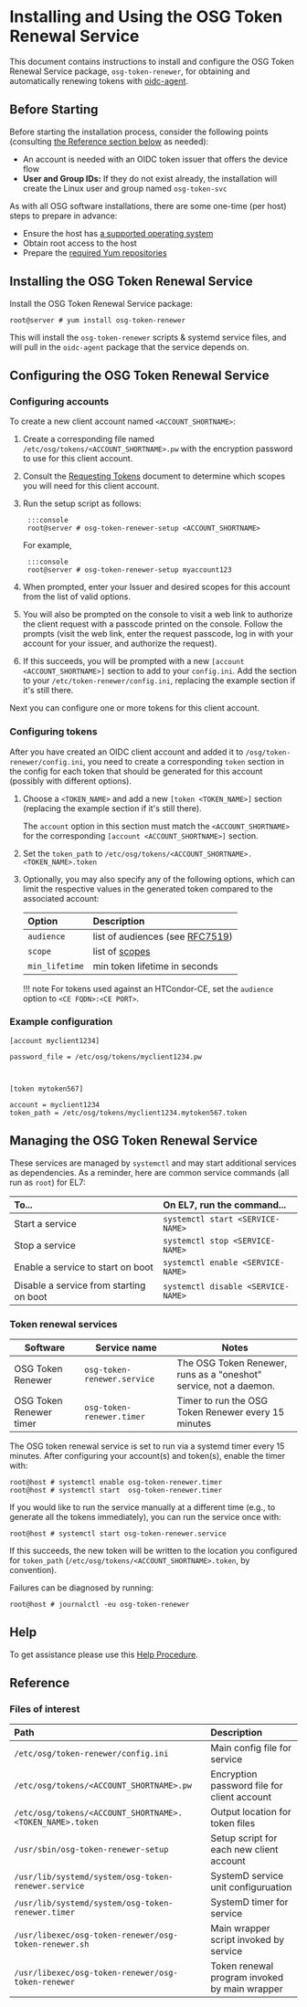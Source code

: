 Installing and Using the OSG Token Renewal Service
==================================================

This document contains instructions to install and configure the
OSG Token Renewal Service package, `osg-token-renewer`,
for obtaining and automatically renewing tokens with [oidc-agent](https://github.com/indigo-dc/oidc-agent).


Before Starting
---------------

Before starting the installation process, consider the following points
(consulting [the Reference section below](#reference) as needed):

- An account is needed with an OIDC token issuer that offers the device flow
- **User and Group IDs:** If they do not exist already, the installation will
  create the Linux user and group named `osg-token-svc`

As with all OSG software installations, there are some one-time (per host)
steps to prepare in advance:

- Ensure the host has
  [a supported operating system](../release/supported_platforms.md)
- Obtain root access to the host
- Prepare the [required Yum repositories](../common/yum.md)


Installing the OSG Token Renewal Service
----------------------------------------

Install the OSG Token Renewal Service package:

```console
root@server # yum install osg-token-renewer
```

This will install the `osg-token-renewer` scripts & systemd service files,
and will pull in the `oidc-agent` package that the service depends on.


Configuring the OSG Token Renewal Service
-----------------------------------------


### Configuring accounts

To create a new client account named `<ACCOUNT_SHORTNAME>`:

1. Create a corresponding file named `/etc/osg/tokens/<ACCOUNT_SHORTNAME>.pw`
   with the encryption password to use for this client account.
1. Consult the
   [Requesting Tokens](https://opensciencegrid.org/technology/software/requesting-tokens/)
   document to determine which scopes you will need for this client account.
1. Run the setup script as follows:

        :::console
        root@server # osg-token-renewer-setup <ACCOUNT_SHORTNAME>

    For example,

        :::console
        root@server # osg-token-renewer-setup myaccount123

1. When prompted, enter your Issuer and desired scopes for this account
   from the list of valid options.
1. You will also be prompted on the console to visit a web link to authorize
   the client request with a passcode printed on the console.
   Follow the prompts (visit the web link, enter the request passcode,
   log in with your account for your issuer, and authorize the request).
1. If this succeeds, you will be prompted with a new
   `[account <ACCOUNT_SHORTNAME>]` section to add to your `config.ini`.
   Add the section to your `/etc/token-renewer/config.ini`,
   replacing the example section if it's still there.

Next you can configure one or more tokens for this client account.


### Configuring tokens

After you have created an OIDC client account and added it to
`/osg/token-renewer/config.ini`, you need to create a corresponding `token`
section in the config for each token that should be generated for this account
(possibly with different options).

1.  Choose a `<TOKEN_NAME>` and add a new `[token <TOKEN_NAME>]` section
    (replacing the example section if it's still there).

    The `account` option in this section must match the `<ACCOUNT_SHORTNAME>`
    for the corresponding `[account <ACCOUNT_SHORTNAME>]` section.

1.  Set the `token_path` to
    `/etc/osg/tokens/<ACCOUNT_SHORTNAME>.<TOKEN_NAME>.token`

1.  Optionally, you may also specify any of the following options, which can
    limit the respective values in the generated token compared to the
    associated account:

    | Option         | Description                                               |
    |:---------------|:----------------------------------------------------------|
    | `audience`     | list of audiences  (see [RFC7519](https://datatracker.ietf.org/doc/html/rfc7519#section-4.1.3)) |
    | `scope`        | list of [scopes](https://github.com/WLCG-AuthZ-WG/common-jwt-profile/blob/master/profile.md#capability-based-authorization-scope)               |
    | `min_lifetime` | min token lifetime in seconds |

    !!! note
        For tokens used against an HTCondor-CE, set the `audience` option to
        `<CE FQDN>:<CE PORT>`.

### Example configuration

```file
[account myclient1234]

password_file = /etc/osg/tokens/myclient1234.pw



[token mytoken567]

account = myclient1234
token_path = /etc/osg/tokens/myclient1234.mytoken567.token
```

Managing the OSG Token Renewal Service
--------------------------------------

These services are managed by `systemctl` and may start additional services as
dependencies.
As a reminder, here are common service commands (all run as `root`) for EL7:

| To...                                   | On EL7, run the command...         |
| :-------------------------------------- | :--------------------------------- |
| Start a service                         | `systemctl start <SERVICE-NAME>`   |
| Stop a service                          | `systemctl stop <SERVICE-NAME>`    |
| Enable a service to start on boot       | `systemctl enable <SERVICE-NAME>`  |
| Disable a service from starting on boot | `systemctl disable <SERVICE-NAME>` |

### Token renewal services

| **Software** | **Service name** | **Notes** |
|--------------|------------------|-----------|
| OSG Token Renewer | `osg-token-renewer.service` | The OSG Token Renewer, runs as a "oneshot" service, not a daemon. |
| OSG Token Renewer timer | `osg-token-renewer.timer` | Timer to run the OSG Token Renewer every 15 minutes |


The OSG token renewal service is set to run via a systemd timer every 15
minutes.
After configuring your account(s) and token(s), enable the timer with:

```console
root@host # systemctl enable osg-token-renewer.timer
root@host # systemctl start  osg-token-renewer.timer
```

If you would like to run the service manually at a different time (e.g., to
generate all the tokens immediately), you can run the service once with:

```console
root@host # systemctl start osg-token-renewer.service
```

If this succeeds, the new token will be written to the location you configured
for `token_path` (`/etc/osg/tokens/<ACCOUNT_SHORTNAME>.token`, by convention).

Failures can be diagnosed by running:

```console
root@host # journalctl -eu osg-token-renewer
```

Help
----

To get assistance please use this [Help Procedure](../common/help.md).


Reference
---------

### Files of interest

| Path                                                     | Description                                   |
|:---------------------------------------------------------|:----------------------------------------------|
| `/etc/osg/token-renewer/config.ini`                      | Main config file for service                  |
| `/etc/osg/tokens/<ACCOUNT_SHORTNAME>.pw`                 | Encryption password file for client account   |
| `/etc/osg/tokens/<ACCOUNT_SHORTNAME>.<TOKEN_NAME>.token` | Output location for token files               |
| `/usr/sbin/osg-token-renewer-setup`                      | Setup script for each new client account      |
| `/usr/lib/systemd/system/osg-token-renewer.service`      | SystemD service unit configuruation           |
| `/usr/lib/systemd/system/osg-token-renewer.timer`        | SystemD timer for service                     |
| `/usr/libexec/osg-token-renewer/osg-token-renewer.sh`    | Main wrapper script invoked by service        |
| `/usr/libexec/osg-token-renewer/osg-token-renewer`       | Token renewal program invoked by main wrapper |


